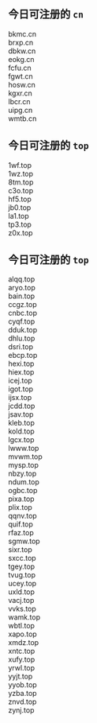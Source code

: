 
## 今日可注册的 `cn`
>
bkmc.cn   
brxp.cn   
dbkw.cn   
eokg.cn   
fcfu.cn   
fgwt.cn   
hosw.cn   
kgxr.cn   
lbcr.cn   
uipg.cn   
wmtb.cn   


## 今日可注册的 `top`
>
1wf.top   
1wz.top   
8tm.top   
c3o.top   
hf5.top   
jb0.top   
la1.top   
tp3.top   
z0x.top   


## 今日可注册的 `top`
>
alqq.top   
aryo.top   
bain.top   
ccgz.top   
cnbc.top   
cyqf.top   
dduk.top   
dhlu.top   
dsri.top   
ebcp.top   
hexi.top   
hiex.top   
icej.top   
igot.top   
ijsx.top   
jcdd.top   
jsav.top   
kleb.top   
kold.top   
lgcx.top   
lwww.top   
mvwm.top   
mysp.top   
nbzy.top   
ndum.top   
ogbc.top   
pixa.top   
plix.top   
qqnv.top   
quif.top   
rfaz.top   
sgmw.top   
sixr.top   
sxcc.top   
tgey.top   
tvug.top   
ucey.top   
uxld.top   
vacj.top   
vvks.top   
wamk.top   
wbtl.top   
xapo.top   
xmdz.top   
xntc.top   
xufy.top   
yrwl.top   
yyjt.top   
yyob.top   
yzba.top   
znvd.top   
zynj.top   

